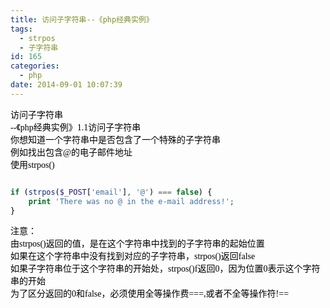 ```yaml
---
title: 访问子字符串--《php经典实例》
tags:
  - strpos
  - 子字符串
id: 165
categories:
  - php
date: 2014-09-01 10:07:39
---
```


<div style="color: #000000; font-family: 微软雅黑; font-size: 14px; font-style: normal; font-variant: normal; font-weight: normal; letter-spacing: normal; line-height: normal; orphans: 2; text-align: -webkit-auto; text-indent: 0px; text-transform: none; white-space: normal; widows: 2; word-spacing: 0px; -webkit-text-size-adjust: auto; -webkit-text-stroke-width: 0px;">
<div>访问子字符串</div>
<div>--《php经典实例》1.1访问子字符串</div>
<div></div>
<div>你想知道一个字符串中是否包含了一个特殊的子字符串</div>
<div>例如找出包含@的电子邮件地址</div>
<div></div>
<div>使用strpos()</div>
<div></div>
<div>

```php

if (strpos($_POST['email'], '@') === false) {
    print 'There was no @ in the e-mail address!';
}

```

</div>
<div>注意：</div>
<div>由strpos()返回的值，是在这个字符串中找到的子字符串的起始位置</div>
<div>如果在这个字符串中没有找到对应的子字符串，strpos()返回false</div>
<div>如果子字符串位于这个字符串的开始处，strpos()f返回0，因为位置0表示这个字符串的开始</div>
<div>为了区分返回的0和false，必须使用全等操作费===,或者不全等操作符!==</div>
<div></div>
</div>
&nbsp;